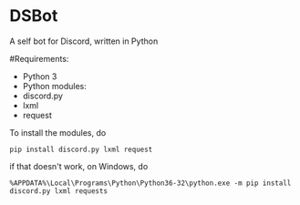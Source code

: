 # DSBot
A self bot for Discord, written in Python

#Requirements:
* Python 3
* Python modules:
 * discord.py
 * lxml
 * request


To install the modules, do

`pip install discord.py lxml request`


if that doesn't work, on Windows, do

`%APPDATA%\Local\Programs\Python\Python36-32\python.exe -m pip install discord.py lxml requests`
